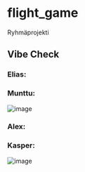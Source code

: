 # flight_game
Ryhmäprojekti
## Vibe Check
### Elias:
### Munttu:
![image](https://github.com/user-attachments/assets/902c7292-f263-4f05-b8b1-09d5e9e3b4ba)

### Alex: 
### Kasper: 
![image](https://github.com/user-attachments/assets/e1050929-a54e-4af6-ba68-8142ed86f489)
